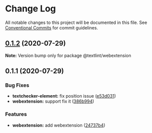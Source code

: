 # Change Log

All notable changes to this project will be documented in this file.
See [Conventional Commits](https://conventionalcommits.org) for commit guidelines.

## [0.1.2](https://github.com/textlint/editor/compare/v0.1.1...v0.1.2) (2020-07-29)

**Note:** Version bump only for package @textlint/webextension





## 0.1.1 (2020-07-29)


### Bug Fixes

* **textchecker-element:** fix position issue ([e53d031](https://github.com/textlint/editor/commit/e53d0314a2c78c9433fefb4a7ac2cf5be78d16b9))
* **webextension:**  support fix it ([386b994](https://github.com/textlint/editor/commit/386b9944776ebf6f4e97b7f33dbf01c12ccc6168))


### Features

* **webextension:** add webextension ([24737b4](https://github.com/textlint/editor/commit/24737b41f9d7e0a1af4109197b990f4bbc8905f9))
